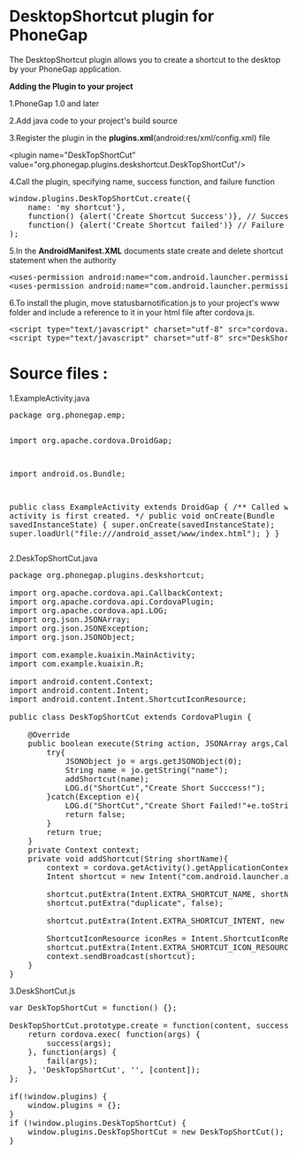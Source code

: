 DesktopShortcut plugin for PhoneGap
===============

The DesktopShortcut plugin allows you to create a shortcut to the desktop by your PhoneGap application.

<b>Adding the Plugin to your project</b>

1.PhoneGap 1.0 and later

2.Add java code to your project's build source

3.Register the plugin in the <b>plugins.xml</b>(android:res/xml/config.xml) file

&lt;plugin name="DeskTopShortCut" value="org.phonegap.plugins.deskshortcut.DeskTopShortCut"/&gt;

4.Call the plugin, specifying name, success function, and failure function<br/>
<pre>
window.plugins.DeskTopShortCut.create({
    name: 'my shortcut'},
    function() {alert('Create Shortcut Success')}, // Success function
    function() {alert('Create Shortcut failed')} // Failure function
);
</pre>


5.In the <b>AndroidManifest.XML</b> documents state create and delete shortcut statement when the authority
<pre>
&lt;uses-permission android:name="com.android.launcher.permission.INSTALL_SHORTCUT" /&gt;  
&lt;uses-permission android:name="com.android.launcher.permission.UNINSTALL_SHORTCUT" /&gt;
</pre>
6.To install the plugin, move statusbarnotification.js to your project's www folder and include a reference to it in your html file after cordova.js.
<pre>
&lt;script type="text/javascript" charset="utf-8" src="cordova.js">&lt;/script&gt;
&lt;script type="text/javascript" charset="utf-8" src="DeskShortCut.js">&lt;/script&gt;
</pre>


<h1>Source files :</h1>
1.ExampleActivity.java
<pre>
package org.phonegap.emp;

import org.apache.cordova.DroidGap;

import android.os.Bundle;

public class ExampleActivity extends DroidGap {
    /** Called when the activity is first created. */
    public void onCreate(Bundle savedInstanceState) {
        super.onCreate(savedInstanceState);
        super.loadUrl("file:///android_asset/www/index.html");
    }
}
</pre>
2.DeskTopShortCut.java
<pre>
package org.phonegap.plugins.deskshortcut;

import org.apache.cordova.api.CallbackContext;
import org.apache.cordova.api.CordovaPlugin;
import org.apache.cordova.api.LOG;
import org.json.JSONArray;
import org.json.JSONException;
import org.json.JSONObject;

import com.example.kuaixin.MainActivity;
import com.example.kuaixin.R;

import android.content.Context;
import android.content.Intent;
import android.content.Intent.ShortcutIconResource;

public class DeskTopShortCut extends CordovaPlugin {
    
    @Override
    public boolean execute(String action, JSONArray args,CallbackContext callbackContext) throws JSONException {
        try{
            JSONObject jo = args.getJSONObject(0);
            String name = jo.getString("name");
            addShortcut(name);
            LOG.d("ShortCut","Create Short Succcess!");
        }catch(Exception e){
            LOG.d("ShortCut","Create Short Failed!"+e.toString());
            return false;
        }
        return true;
    }
    private Context context;
    private void addShortcut(String shortName){  
        context = cordova.getActivity().getApplicationContext();
        Intent shortcut = new Intent("com.android.launcher.action.INSTALL_SHORTCUT");  
               
        shortcut.putExtra(Intent.EXTRA_SHORTCUT_NAME, shortName);  
        shortcut.putExtra("duplicate", false); 

        shortcut.putExtra(Intent.EXTRA_SHORTCUT_INTENT, new Intent(context,ExampleActivity.class));  
       
        ShortcutIconResource iconRes = Intent.ShortcutIconResource.fromContext(context, R.drawable.ic_launcher);  
        shortcut.putExtra(Intent.EXTRA_SHORTCUT_ICON_RESOURCE, iconRes);  
        context.sendBroadcast(shortcut);  
    }  
}
</pre>


3.DeskShortCut.js
<pre>
var DeskTopShortCut = function() {};
            
DeskTopShortCut.prototype.create = function(content, success, fail) {
    return cordova.exec( function(args) {
        success(args);
    }, function(args) {
        fail(args);
    }, 'DeskTopShortCut', '', [content]);
};

if(!window.plugins) {
    window.plugins = {};
}
if (!window.plugins.DeskTopShortCut) {
    window.plugins.DeskTopShortCut = new DeskTopShortCut();
}
</pre>
